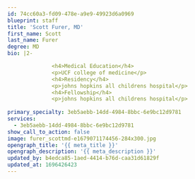 ```yaml
---
id: 74cc60a3-fd09-478e-a9e9-49923d6a0969
blueprint: staff
title: 'Scott Furer, MD'
first_name: Scott
last_name: Furer
degree: MD
bio: |2-

              <h4>Medical Education</h4>
              <p>UCF college of medicine</p>
              <h4>Residency</h4>
              <p>johns hopkins all childrens hospital</p>
              <h4>Fellowship</h4>
              <p>johns hopkins all childrens hospital</p>
          
primary_specialty: 3eb5aebb-14dd-4984-8bbc-6e9bc12d9781
services:
  - 3eb5aebb-14dd-4984-8bbc-6e9bc12d9781
show_call_to_action: false
image: furer_scottmd-e1679071174456-284x300.jpg
opengraph_title: '{{ meta_title }}'
opengraph_description: '{{ meta_description }}'
updated_by: b4edca85-1aed-4414-b76d-caa31d61829f
updated_at: 1696426423
---
```

